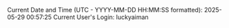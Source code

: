 Current Date and Time (UTC - YYYY-MM-DD HH:MM:SS formatted): 2025-05-29 00:57:25
Current User's Login: luckyaiman
